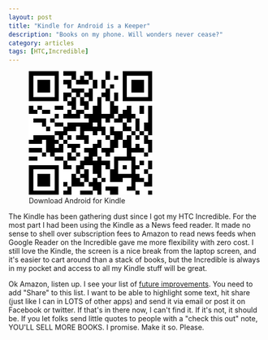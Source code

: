 ```yaml
---
layout: post
title: "Kindle for Android is a Keeper"
description: "Books on my phone. Will wonders never cease?"
category: articles
tags: [HTC,Incredible]
---
```


<figure>
<img src="/images/redding-qrcode._V189848585_.png" alt="Download Android for Kindle" title="Download Android for Kindle" />
  <figcaption>Download Android for Kindle</figcaption>
</figure>

The Kindle has been gathering dust since I got my HTC Incredible.  For the most part I had been using the Kindle as a News feed reader. It made no sense to shell over subscription fees to Amazon to read news feeds when Google Reader on the Incredible gave me more flexibility with zero cost.  I still love the Kindle, the screen is a nice break from the laptop screen, and it's easier to cart around than a stack of books, but the Incredible is always in my pocket and access to all my Kindle stuff will be great.

 Ok Amazon, listen up. I see your list of <a href="http://www.amazon.com/gp/feature.html?ie=UTF8&docId=1000517401">future improvements</a>.  You need to add "Share" to this list.   I want to be able to highlight some text, hit share (just like I can in LOTS of other apps) and send it via email or post it on Facebook or twitter.  If that's in there now, I can't find it.  If it's not, it should be.  If you let folks send little quotes to people with a "check this out" note, YOU'LL SELL MORE BOOKS.  I promise.  Make it so. Please.



